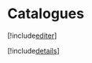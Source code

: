 # Catalogues

[!include[editer](catalogues.editer.autogen.md)]

[!include[details](catalogues.details.autogen.md)]































































































